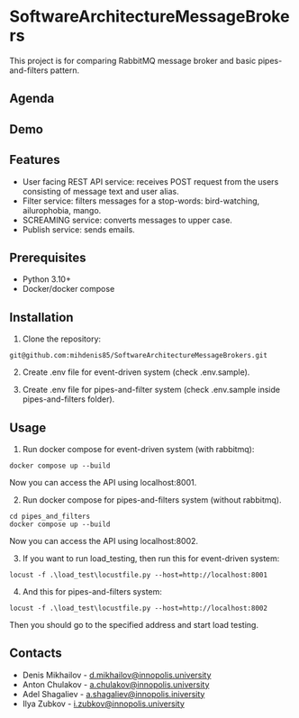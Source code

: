 # SoftwareArchitectureMessageBrokers

This project is for comparing RabbitMQ message broker and basic pipes-and-filters pattern.

## Agenda

## Demo

## Features

- User facing REST API service: receives POST request from the users consisting of message text and user alias.
- Filter service: filters messages for a stop-words: bird-watching, ailurophobia, mango.
- SCREAMING service: converts messages to upper case.
- Publish service: sends emails.

## Prerequisites

- Python 3.10+
- Docker/docker compose

## Installation

1. Clone the repository:

```shell
git@github.com:mihdenis85/SoftwareArchitectureMessageBrokers.git
```

2. Create .env file for event-driven system (check .env.sample).

3. Create .env file for pipes-and-filter system (check .env.sample inside pipes-and-filters folder).

## Usage

1. Run docker compose for event-driven system (with rabbitmq):

```shell
docker compose up --build
```

Now you can access the API using localhost:8001.

2. Run docker compose for pipes-and-filters system (without rabbitmq).

```shell
cd pipes_and_filters
docker compose up --build
```

Now you can access the API using localhost:8002.

3. If you want to run load_testing, then run this for event-driven system:

```shell
locust -f .\load_test\locustfile.py --host=http://localhost:8001
```

4. And this for pipes-and-filters system:

```shell
locust -f .\load_test\locustfile.py --host=http://localhost:8002
```

Then you should go to the specified address and start load testing.

## Contacts

- Denis Mikhailov - d.mikhailov@innopolis.university
- Anton Chulakov - a.chulakov@innopolis.university
- Adel Shagaliev - a.shagaliev@innopolis.iniversity
- Ilya Zubkov - i.zubkov@innopolis.university
